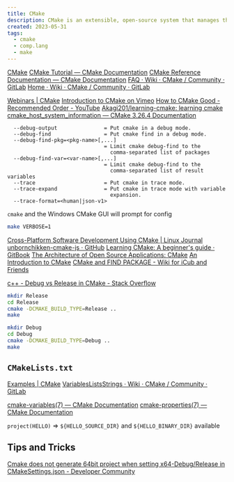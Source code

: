 ```yaml
---
title: CMake
description: CMake is an extensible, open-source system that manages the build process in an operating system and in a compiler-independent manner.
created: 2023-05-31
tags:
  - cmake
  - comp.lang
  - make
---
```


[CMake](http://www.cmake.org/)
[CMake Tutorial — CMake Documentation](https://cmake.org/cmake/help/latest/guide/tutorial/index.html)
[CMake Reference Documentation — CMake Documentation](https://cmake.org/cmake/help/latest/)
[FAQ · Wiki · CMake / Community · GitLab](https://gitlab.kitware.com/cmake/community/-/wikis/FAQ)
[Home · Wiki · CMake / Community · GitLab](https://gitlab.kitware.com/cmake/community/-/wikis/home)

[Webinars | CMake](https://cmake.org/webinars/)
[Introduction to CMake on Vimeo](https://vimeo.com/32212195)
[How to CMake Good - Recommended Order - YouTube](https://www.youtube.com/playlist?list=PLK6MXr8gasrGmIiSuVQXpfFuE1uPT615s)
[Akagi201/learning-cmake: learning cmake](https://github.com/Akagi201/learning-cmake)
[cmake_host_system_information — CMake 3.26.4 Documentation](https://cmake.org/cmake/help/latest/command/cmake_host_system_information.html)

```
  --debug-output               = Put cmake in a debug mode.
  --debug-find                 = Put cmake find in a debug mode.
  --debug-find-pkg=<pkg-name>[,...]
                               = Limit cmake debug-find to the
                                 comma-separated list of packages
  --debug-find-var=<var-name>[,...]
                               = Limit cmake debug-find to the
                                 comma-separated list of result variables
  --trace                      = Put cmake in trace mode.
  --trace-expand               = Put cmake in trace mode with variable
                                 expansion.
  --trace-format=<human|json-v1>
```

`cmake` and the Windows CMake GUI will prompt for config

```sh
make VERBOSE=1
```

[Cross-Platform Software Development Using CMake | Linux Journal](https://www.linuxjournal.com/article/6700)
[unbornchikken-cmake-js · GitHub](https://github.com/unbornchikken/cmake-js)
[Learning CMake: A beginner's guide · GitBook](https://www.gitbook.com/book/tuannguyen68/learning-cmake-a-beginner-s-guide/details)
[The Architecture of Open Source Applications: CMake](http://aosabook.org/en/cmake.html)
[An Introduction to CMake](https://www.slideshare.net/ICSinc/an-introduction-to-cmake)
[CMake and FIND PACKAGE - Wiki for iCub and Friends](http://wiki.icub.org/wiki/CMake_and_FIND_PACKAGE)

[c++ - Debug vs Release in CMake - Stack Overflow](https://stackoverflow.com/questions/7724569/debug-vs-release-in-cmake)

```sh
mkdir Release
cd Release
cmake -DCMAKE_BUILD_TYPE=Release ..
make

mkdir Debug
cd Debug
cmake -DCMAKE_BUILD_TYPE=Debug ..
make
```

## `CMakeLists.txt`

[Examples | CMake](https://cmake.org/examples)
[VariablesListsStrings · Wiki · CMake / Community · GitLab](https://gitlab.kitware.com/cmake/community/-/wikis/doc/cmake/VariablesListsStrings)

[cmake-variables(7) — CMake Documentation](https://cmake.org/cmake/help/latest/manual/cmake-variables.7.html)
[cmake-properties(7) — CMake Documentation](https://cmake.org/cmake/help/latest/manual/cmake-properties.7.html)

`project(HELLO)` => `${HELLO_SOURCE_DIR}` and `${HELLO_BINARY_DIR}` available

## Tips and Tricks

[Cmake does not generate 64bit project when setting x64-Debug/Release in CMakeSettings.json - Developer Community](https://developercommunity.visualstudio.com/t/cmake-does-not-generate-64bit-project-when-setting/297750)
